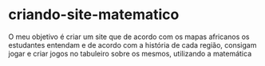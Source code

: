 # criando-site-matematico

O meu objetivo é criar um site que de acordo com os mapas africanos os estudantes entendam e de acordo com a história de cada região, consigam jogar e criar jogos no tabuleiro sobre os mesmos, utilizando a matemática
